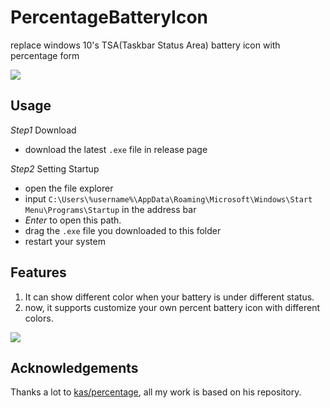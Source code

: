 # PercentageBatteryIcon
replace windows 10's TSA(Taskbar Status Area) battery icon with percentage form

![](http://p40kjburh.bkt.clouddn.com/18-6-2/69803944.jpg)

## Usage
*Step1* Download
- download the latest `.exe` file in release page

*Step2* Setting Startup
- open the file explorer
- input `C:\Users\%username%\AppData\Roaming\Microsoft\Windows\Start Menu\Programs\Startup` in the address bar
- *Enter* to open this path.
- drag the `.exe` file you downloaded to this folder
- restart your system

## Features
1. It can show different color when your battery is under different status.
2. now, it supports customize your own percent battery icon with different colors.

![](http://p40kjburh.bkt.clouddn.com/18-6-2/71926979.jpg)

## Acknowledgements
Thanks a lot to [kas/percentage](https://github.com/kas/percentage), all my work is based on his repository.
